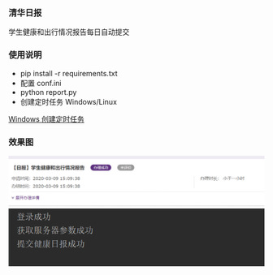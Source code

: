 ### 清华日报

学生健康和出行情况报告每日自动提交

### 使用说明

* pip install -r requirements.txt
* 配置 conf.ini
* python report.py
* 创建定时任务 Windows/Linux

[Windows 创建定时任务](https://www.cnblogs.com/wensiyang0916/p/5773828.html)

### 效果图
![效果图1](https://github.com/naihaishy/TsinghuaDailyReport/blob/master/results/a.png) 
![效果图2](https://github.com/naihaishy/TsinghuaDailyReport/blob/master/results/b.png) 
